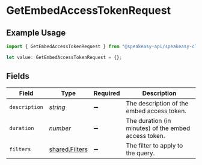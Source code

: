 # GetEmbedAccessTokenRequest

## Example Usage

```typescript
import { GetEmbedAccessTokenRequest } from "@speakeasy-api/speakeasy-client-sdk-typescript/sdk/models/operations";

let value: GetEmbedAccessTokenRequest = {};
```

## Fields

| Field                                                   | Type                                                    | Required                                                | Description                                             |
| ------------------------------------------------------- | ------------------------------------------------------- | ------------------------------------------------------- | ------------------------------------------------------- |
| `description`                                           | *string*                                                | :heavy_minus_sign:                                      | The description of the embed access token.              |
| `duration`                                              | *number*                                                | :heavy_minus_sign:                                      | The duration (in minutes) of the embed access token.    |
| `filters`                                               | [shared.Filters](../../../sdk/models/shared/filters.md) | :heavy_minus_sign:                                      | The filter to apply to the query.                       |